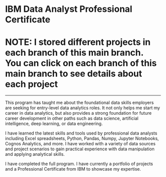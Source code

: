 # IBM Data Analyst Professional Certificate

# NOTE: I stored different projects in each branch of this main branch. You can click on each branch of this main branch to see details about each project
-----------------------------------------------------------------------------------------------------------------------------------------------------------------------------------------------------------------------

This program has taught me about the foundational data skills employers are seeking for entry-level data analytics roles. It not only helps me start my career in data analytics, but also provides a strong foundation for future career development in other paths such as data science, artificial intelligence, deep learning, or data engineering.

I have learned the latest skills and tools used by professional data analysts including Excel spreadsheets, Python, Pandas, Numpy, Jupyter Notebooks, Cognos Analytics, and more. I have worked with a variety of data sources and project scenarios to gain practical experience with data manipulation and applying analytical skills.

I have completed the full program. I have currently a portfolio of projects and a Professional Certificate from IBM to showcase my expertise.
